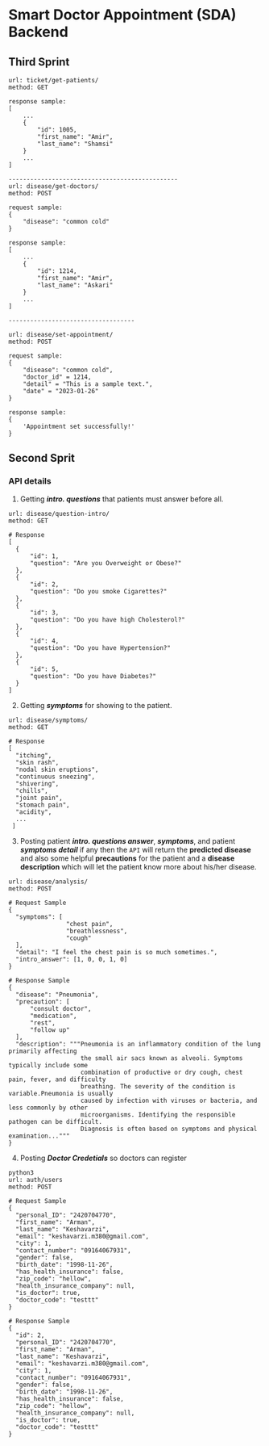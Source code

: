 # Smart Doctor Appointment (SDA) Backend

## Third Sprint
```
url: ticket/get-patients/
method: GET

response sample:
[
    ...
    {
        "id": 1005,
        "first_name": "Amir",
        "last_name": "Shamsi"
    }
    ...
]

-----------------------------------------------
url: disease/get-doctors/
method: POST

request sample: 
{
    "disease": "common cold"
}

response sample:
[   
    ...
    {
        "id": 1214,
        "first_name": "Amir",
        "last_name": "Askari"
    }
    ...
]

-----------------------------------

url: disease/set-appointment/
method: POST

request sample: 
{
    "disease": "common cold",
    "doctor_id" = 1214,
    "detail" = "This is a sample text.",
    "date" = "2023-01-26"
}

response sample:
{
    'Appointment set successfully!'
}

```


## Second Sprit
### API details
  1. Getting ***intro. questions*** that patients must answer before all.
  
  ```python3
  url: disease/question-intro/
  method: GET
  
  # Response
  [
    {
        "id": 1,
        "question": "Are you Overweight or Obese?"
    },
    {
        "id": 2,
        "question": "Do you smoke Cigarettes?"
    },
    {
        "id": 3,
        "question": "Do you have high Cholesterol?"
    },
    {
        "id": 4,
        "question": "Do you have Hypertension?"
    },
    {
        "id": 5,
        "question": "Do you have Diabetes?"
    }
]
  ```
  2. Getting ***symptoms*** for showing to the patient.
  ```python3
  url: disease/symptoms/
  method: GET
    
  # Response
  [
    "itching",
    "skin rash",
    "nodal skin eruptions",
    "continuous sneezing",
    "shivering",
    "chills",
    "joint pain",
    "stomach pain",
    "acidity",
    ...
   ]
  ```
  3. Posting patient ***intro. questions answer***, ***symptoms***, and patient ***symptoms detail*** if any then the `API` will return the **predicted disease** and also some helpful **precautions** for the patient and a **disease description** which will let the patient know more about his/her disease.
  ```python3
  url: disease/analysis/
  method: POST
  
  # Request Sample
  {
    "symptoms": [
                  "chest pain",
                  "breathlessness",
                  "cough"
    ],
    "detail": "I feel the chest pain is so much sometimes.",
    "intro_answer": [1, 0, 0, 1, 0]
  }
  
  # Response Sample
  {
    "disease": "Pneumonia",
    "precaution": [
        "consult doctor",
        "medication",
        "rest",
        "follow up"
    ],
    "description": """Pneumonia is an inflammatory condition of the lung primarily affecting
                      the small air sacs known as alveoli. Symptoms typically include some
                      combination of productive or dry cough, chest pain, fever, and difficulty
                      breathing. The severity of the condition is variable.Pneumonia is usually
                      caused by infection with viruses or bacteria, and less commonly by other
                      microorganisms. Identifying the responsible pathogen can be difficult. 
                      Diagnosis is often based on symptoms and physical examination..."""
  }
  ```
  4. Posting ***Doctor Credetials*** so doctors can register
  ```
  python3
  url: auth/users
  method: POST
  
  # Request Sample
  {
    "personal_ID": "2420704770",
    "first_name": "Arman",
    "last_name": "Keshavarzi",
    "email": "keshavarzi.m380@gmail.com",
    "city": 1,
    "contact_number": "09164067931",
    "gender": false,
    "birth_date": "1998-11-26",
    "has_health_insurance": false,
    "zip_code": "hellow",
    "health_insurance_company": null,
    "is_doctor": true,
    "doctor_code": "testtt"
  }

  # Response Sample
  {
    "id": 2,
    "personal_ID": "2420704770",
    "first_name": "Arman",
    "last_name": "Keshavarzi",
    "email": "keshavarzi.m380@gmail.com",
    "city": 1,
    "contact_number": "09164067931",
    "gender": false,
    "birth_date": "1998-11-26",
    "has_health_insurance": false,
    "zip_code": "hellow",
    "health_insurance_company": null,
    "is_doctor": true,
    "doctor_code": "testtt"
  }
  ```
